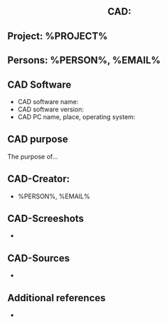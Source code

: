 ## <center>CAD: </center>

## Project: %PROJECT%

## Persons: %PERSON%, %EMAIL%

## CAD Software
- CAD software name:
- CAD software version:
- CAD PC name, place, operating system:

## CAD purpose
The purpose of...

## CAD-Creator: 
- %PERSON%, %EMAIL%

## CAD-Screeshots
-

## CAD-Sources
-

## Additional references
- 